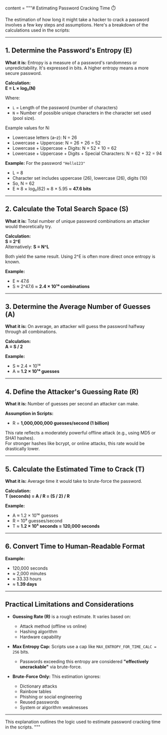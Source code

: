 content = """# Estimating Password Cracking Time ⏱️

The estimation of how long it might take a hacker to crack a password involves a few key steps and assumptions. Here's a breakdown of the calculations used in the scripts:

---

## 1. Determine the Password's Entropy (E)

**What it is:** Entropy is a measure of a password's randomness or unpredictability. It's expressed in bits. A higher entropy means a more secure password.

**Calculation:**  
**E = L × log₂(N)**

Where:  
- `L` = Length of the password (number of characters)  
- `N` = Number of possible unique characters in the character set used (pool size).  

Example values for N:  
- Lowercase letters (a–z): N = 26  
- Lowercase + Uppercase: N = 26 + 26 = 52  
- Lowercase + Uppercase + Digits: N = 52 + 10 = 62  
- Lowercase + Uppercase + Digits + Special Characters: N = 62 + 32 = 94

**Example:** For the password `"Hello123"`  
- L = 8  
- Character set includes uppercase (26), lowercase (26), digits (10)  
- So, N = 62  
- E ≈ 8 × log₂(62) ≈ 8 × 5.95 ≈ **47.6 bits**

---

## 2. Calculate the Total Search Space (S)

**What it is:** Total number of unique password combinations an attacker would theoretically try.

**Calculation:**  
**S = 2^E**  
Alternatively: **S = N^L**

Both yield the same result. Using 2^E is often more direct once entropy is known.

**Example:**  
- E ≈ 47.6  
- S ≈ 2^47.6 ≈ **2.4 × 10¹⁴ combinations**

---

## 3. Determine the Average Number of Guesses (A)

**What it is:** On average, an attacker will guess the password halfway through all combinations.

**Calculation:**  
**A = S / 2**

**Example:**  
- S ≈ 2.4 × 10¹⁴  
- A ≈ **1.2 × 10¹⁴ guesses**

---

## 4. Define the Attacker's Guessing Rate (R)

**What it is:** Number of guesses per second an attacker can make.

**Assumption in Scripts:**  
- R = **1,000,000,000 guesses/second (1 billion)**

This rate reflects a moderately powerful offline attack (e.g., using MD5 or SHA1 hashes).  
For stronger hashes like bcrypt, or online attacks, this rate would be drastically lower.

---

## 5. Calculate the Estimated Time to Crack (T)

**What it is:** Average time it would take to brute-force the password.

**Calculation:**  
**T (seconds) = A / R = (S / 2) / R**

**Example:**  
- A ≈ 1.2 × 10¹⁴ guesses  
- R = 10⁹ guesses/second  
- T ≈ **1.2 × 10⁵ seconds = 120,000 seconds**

---

## 6. Convert Time to Human-Readable Format

**Example:**  
- 120,000 seconds  
- ≈ 2,000 minutes  
- ≈ 33.33 hours  
- ≈ **1.39 days**

---

## Practical Limitations and Considerations

- **Guessing Rate (R)** is a rough estimate. It varies based on:
  - Attack method (offline vs online)
  - Hashing algorithm
  - Hardware capability

- **Max Entropy Cap:** Scripts use a cap like `MAX_ENTROPY_FOR_TIME_CALC = 256` bits.
  - Passwords exceeding this entropy are considered **"effectively uncrackable"** via brute-force.

- **Brute-Force Only:** This estimation ignores:
  - Dictionary attacks
  - Rainbow tables
  - Phishing or social engineering
  - Reused passwords
  - System or algorithm weaknesses

---

This explanation outlines the logic used to estimate password cracking time in the scripts.
"""
